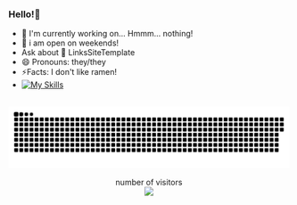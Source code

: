 ### Hello!👋

- 🔭 I'm currently working on... Hmmm... nothing!
- 🌴 i am open on weekends!
- Ask about 💬 LinksSiteTemplate
- 😄 Pronouns: they/they
- ⚡Facts: I don't like ramen!
- [![My Skills](https://skillicons.dev/icons?i=js,html,css,cpp,discord,bots,ps,powershell,py,planetscale&perline=5)](https://skillicons.dev)
<br>
<a href=#><img src="https://raw.githubusercontent.com/Ronikusu/ronikusu/main/contributions.svg"></a>
<p align="center">
   number of visitors<br>
   <img src="https://profile-counter.glitch.me/ronikusu/count.svg" />
</p>
<br>
